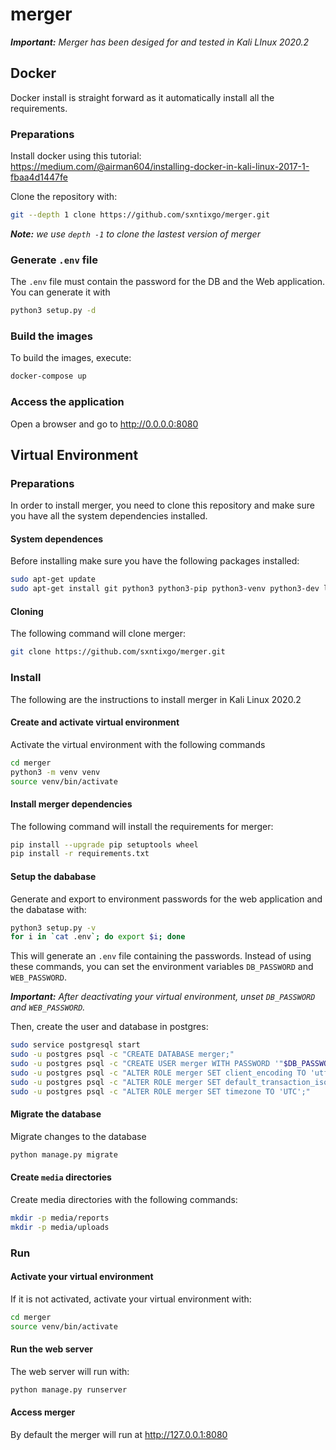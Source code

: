 # merger
***Important:** Merger has been desiged for and tested in Kali LInux 2020.2*

## Docker

Docker install is straight forward as it automatically install all the requirements.

### Preparations

Install docker using this tutorial: https://medium.com/@airman604/installing-docker-in-kali-linux-2017-1-fbaa4d1447fe

Clone the repository with:

```bash
git --depth 1 clone https://github.com/sxntixgo/merger.git
```

***Note:** we use `depth -1` to clone the lastest version of merger*

### Generate `.env` file

The `.env` file must contain the password for the DB and the Web application. You can generate it with

```bash
python3 setup.py -d
```

### Build the images

To build the images, execute:

```bash
docker-compose up
```

### Access the application

Open a browser and go to http://0.0.0.0:8080

## Virtual Environment

### Preparations
In order to install merger, you need to clone this repository and make sure you have all the system dependencies installed.

#### System dependences

Before installing make sure you have the following packages installed:

```bash
sudo apt-get update
sudo apt-get install git python3 python3-pip python3-venv python3-dev libpq-dev postgresql openssl -y
```

#### Cloning

The following command will clone merger:

```bash
git clone https://github.com/sxntixgo/merger.git
```

### Install
The following are the instructions to install merger in Kali Linux 2020.2

#### Create and activate virtual environment

Activate the virtual environment with the following commands

```bash
cd merger
python3 -m venv venv
source venv/bin/activate
```

#### Install merger dependencies

The following command will install the requirements for merger:

```bash
pip install --upgrade pip setuptools wheel
pip install -r requirements.txt
```

#### Setup the dababase

Generate and export to environment passwords for the web application and the dabatase with:

```bash
python3 setup.py -v
for i in `cat .env`; do export $i; done
```
This will generate an `.env` file containing the passwords. Instead of using these commands, you can set the environment variables `DB_PASSWORD` and `WEB_PASSWORD`.

***Important:** After deactivating your virtual environment, unset `DB_PASSWORD` and `WEB_PASSWORD`.*

Then, create the user and database in postgres:

```bash
sudo service postgresql start
sudo -u postgres psql -c "CREATE DATABASE merger;"
sudo -u postgres psql -c "CREATE USER merger WITH PASSWORD '"$DB_PASSWORD"';"
sudo -u postgres psql -c "ALTER ROLE merger SET client_encoding TO 'utf8';"
sudo -u postgres psql -c "ALTER ROLE merger SET default_transaction_isolation TO 'read committed';"
sudo -u postgres psql -c "ALTER ROLE merger SET timezone TO 'UTC';"
```

#### Migrate the database

Migrate changes to the database

```bash
python manage.py migrate
```

#### Create `media` directories

Create media directories with the following commands:

```bash
mkdir -p media/reports
mkdir -p media/uploads
```

### Run

#### Activate your virtual environment
If it is not activated, activate your virtual environment with:

```bash
cd merger
source venv/bin/activate
```

#### Run the web server

The web server will run with:

```bash
python manage.py runserver
```

#### Access merger

By default the merger will run at http://127.0.0.1:8080